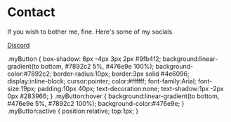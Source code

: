 # Contact

If you wish to bother me, fine. Here's some of my socials.

<a href="#" class="myButton">Discord</a>

.myButton {
	box-shadow: 6px -4px 3px 2px #9fb4f2;
	background:linear-gradient(to bottom, #7892c2 5%, #476e9e 100%);
	background-color:#7892c2;
	border-radius:10px;
	border:3px solid #4e6096;
	display:inline-block;
	cursor:pointer;
	color:#ffffff;
	font-family:Arial;
	font-size:19px;
	padding:10px 40px;
	text-decoration:none;
	text-shadow:1px -2px 0px #283966;
}
.myButton:hover {
	background:linear-gradient(to bottom, #476e9e 5%, #7892c2 100%);
	background-color:#476e9e;
}
.myButton:active {
	position:relative;
	top:1px;
}

        
